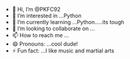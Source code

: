 - 👋 Hi, I’m @PKFC92
- 👀 I’m interested in ...Python
- 🌱 I’m currently learning ...Python.....its tough
- 💞️ I’m looking to collaborate on ...
- 📫 How to reach me ...
- 😄 Pronouns: ...cool dude!
- ⚡ Fun fact: ...I like music and martial arts 

<!---
PKFC92/PKFC92 is a ✨ special ✨ repository because its `README.md` (this file) appears on your GitHub profile.
You can click the Preview link to take a look at your changes.
--->
